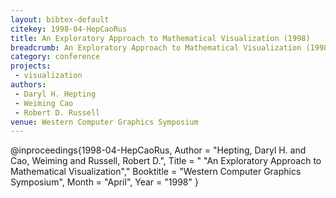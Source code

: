 ```yaml
---
layout: bibtex-default
citekey: 1998-04-HepCaoRus
title: An Exploratory Approach to Mathematical Visualization (1998)
breadcrumb: An Exploratory Approach to Mathematical Visualization (1998)
category: conference
projects:
 - visualization
authors:
 - Daryl H. Hepting
 - Weiming Cao
 - Robert D. Russell
venue: Western Computer Graphics Symposium
---
```

@inproceedings{1998-04-HepCaoRus,
	Author =  "Hepting, Daryl H. and Cao, Weiming and Russell, Robert D.",
	Title = " "An Exploratory Approach to Mathematical Visualization","
	Booktitle =  "Western Computer Graphics Symposium",
	Month =  "April",
	Year =  "1998"
}
